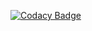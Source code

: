 

[![Codacy Badge](https://api.codacy.com/project/badge/Grade/2c814e4f84c54ec18f52224e0964eb3f)](https://www.codacy.com/app/elaygall/Plot_builder_CSOP?utm_source=github.com&amp;utm_medium=referral&amp;utm_content=elaygall/Plot_builder_CSOP&amp;utm_campaign=Badge_Grade)
